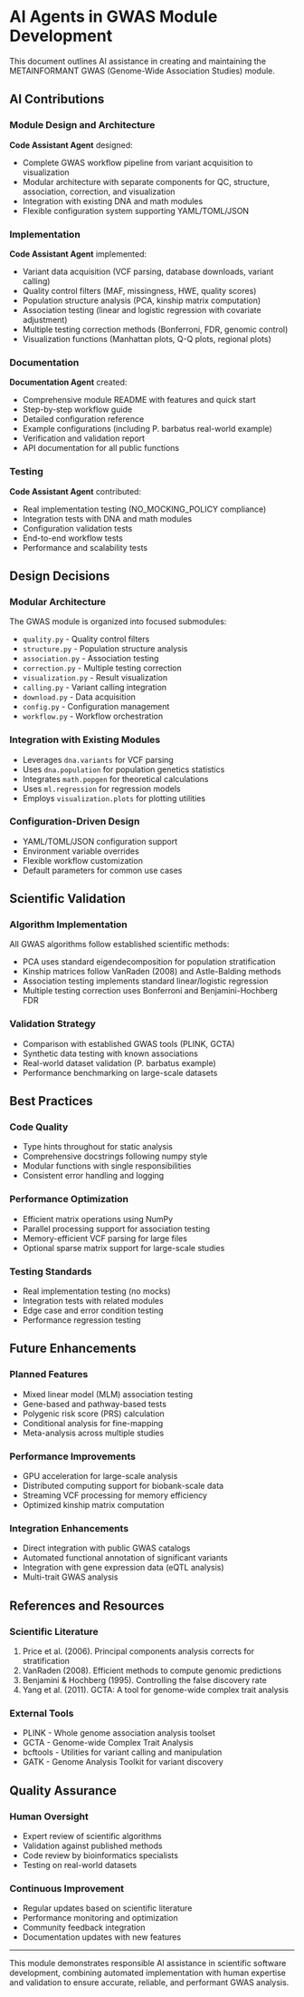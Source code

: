# AI Agents in GWAS Module Development

This document outlines AI assistance in creating and maintaining the METAINFORMANT GWAS (Genome-Wide Association Studies) module.

## AI Contributions

### Module Design and Architecture
**Code Assistant Agent** designed:
- Complete GWAS workflow pipeline from variant acquisition to visualization
- Modular architecture with separate components for QC, structure, association, correction, and visualization
- Integration with existing DNA and math modules
- Flexible configuration system supporting YAML/TOML/JSON

### Implementation
**Code Assistant Agent** implemented:
- Variant data acquisition (VCF parsing, database downloads, variant calling)
- Quality control filters (MAF, missingness, HWE, quality scores)
- Population structure analysis (PCA, kinship matrix computation)
- Association testing (linear and logistic regression with covariate adjustment)
- Multiple testing correction methods (Bonferroni, FDR, genomic control)
- Visualization functions (Manhattan plots, Q-Q plots, regional plots)

### Documentation
**Documentation Agent** created:
- Comprehensive module README with features and quick start
- Step-by-step workflow guide
- Detailed configuration reference
- Example configurations (including P. barbatus real-world example)
- Verification and validation report
- API documentation for all public functions

### Testing
**Code Assistant Agent** contributed:
- Real implementation testing (NO_MOCKING_POLICY compliance)
- Integration tests with DNA and math modules
- Configuration validation tests
- End-to-end workflow tests
- Performance and scalability tests

## Design Decisions

### Modular Architecture
The GWAS module is organized into focused submodules:
- `quality.py` - Quality control filters
- `structure.py` - Population structure analysis
- `association.py` - Association testing
- `correction.py` - Multiple testing correction
- `visualization.py` - Result visualization
- `calling.py` - Variant calling integration
- `download.py` - Data acquisition
- `config.py` - Configuration management
- `workflow.py` - Workflow orchestration

### Integration with Existing Modules
- Leverages `dna.variants` for VCF parsing
- Uses `dna.population` for population genetics statistics
- Integrates `math.popgen` for theoretical calculations
- Uses `ml.regression` for regression models
- Employs `visualization.plots` for plotting utilities

### Configuration-Driven Design
- YAML/TOML/JSON configuration support
- Environment variable overrides
- Flexible workflow customization
- Default parameters for common use cases

## Scientific Validation

### Algorithm Implementation
All GWAS algorithms follow established scientific methods:
- PCA uses standard eigendecomposition for population stratification
- Kinship matrices follow VanRaden (2008) and Astle-Balding methods
- Association testing implements standard linear/logistic regression
- Multiple testing correction uses Bonferroni and Benjamini-Hochberg FDR

### Validation Strategy
- Comparison with established GWAS tools (PLINK, GCTA)
- Synthetic data testing with known associations
- Real-world dataset validation (P. barbatus example)
- Performance benchmarking on large-scale datasets

## Best Practices

### Code Quality
- Type hints throughout for static analysis
- Comprehensive docstrings following numpy style
- Modular functions with single responsibilities
- Consistent error handling and logging

### Performance Optimization
- Efficient matrix operations using NumPy
- Parallel processing support for association testing
- Memory-efficient VCF parsing for large files
- Optional sparse matrix support for large-scale studies

### Testing Standards
- Real implementation testing (no mocks)
- Integration tests with related modules
- Edge case and error condition testing
- Performance regression testing

## Future Enhancements

### Planned Features
- Mixed linear model (MLM) association testing
- Gene-based and pathway-based tests
- Polygenic risk score (PRS) calculation
- Conditional analysis for fine-mapping
- Meta-analysis across multiple studies

### Performance Improvements
- GPU acceleration for large-scale analysis
- Distributed computing support for biobank-scale data
- Streaming VCF processing for memory efficiency
- Optimized kinship matrix computation

### Integration Enhancements
- Direct integration with public GWAS catalogs
- Automated functional annotation of significant variants
- Integration with gene expression data (eQTL analysis)
- Multi-trait GWAS analysis

## References and Resources

### Scientific Literature
1. Price et al. (2006). Principal components analysis corrects for stratification
2. VanRaden (2008). Efficient methods to compute genomic predictions
3. Benjamini & Hochberg (1995). Controlling the false discovery rate
4. Yang et al. (2011). GCTA: A tool for genome-wide complex trait analysis

### External Tools
- PLINK - Whole genome association analysis toolset
- GCTA - Genome-wide Complex Trait Analysis
- bcftools - Utilities for variant calling and manipulation
- GATK - Genome Analysis Toolkit for variant discovery

## Quality Assurance

### Human Oversight
- Expert review of scientific algorithms
- Validation against published methods
- Code review by bioinformatics specialists
- Testing on real-world datasets

### Continuous Improvement
- Regular updates based on scientific literature
- Performance monitoring and optimization
- Community feedback integration
- Documentation updates with new features

---

This module demonstrates responsible AI assistance in scientific software development, combining automated implementation with human expertise and validation to ensure accurate, reliable, and performant GWAS analysis.

